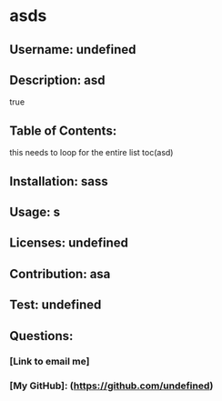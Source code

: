 # asds

  ## Username: undefined
  

  ## Description: asd
  true
  

  ## Table of Contents: 
  this needs to loop for the entire list
  toc(asd)
  
 
  
  

  ## Installation: sass
  

  ## Usage: s
  

  ## Licenses: undefined
  

  ## Contribution: asa
  

  ## Test: undefined
  

  ## Questions: 
  
  ### [Link to email me]<a>  
  ### [My GitHub]: (https://github.com/undefined)
  

  
